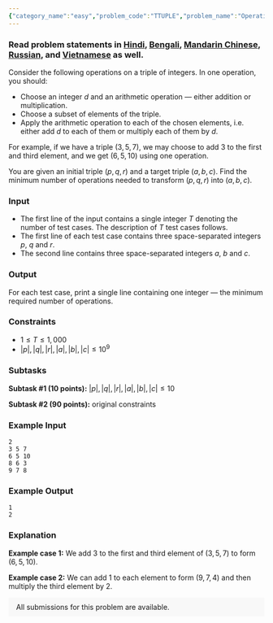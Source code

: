 ```yaml
---
{"category_name":"easy","problem_code":"TTUPLE","problem_name":"Operations on a Tuple","problemComponents":{"constraints":"","constraintsState":false,"subtasks":"","subtasksState":false,"inputFormat":"","inputFormatState":false,"outputFormat":"","outputFormatState":false,"sampleTestCases":{"0":{"id":1,"input":"2\r\n3 5 7\r\n6 5 10\r\n8 6 3\r\n9 7 8","output":"1\r\n2","explanation":"**Example case 1:** We add $3$ to the first and third element of $(3, 5, 7)$ to form $(6, 5, 10)$.\r\n\r\n**Example case 2:** We can add $1$ to each element to form $(9, 7, 4)$ and then multiply the third element by $2$.","isDeleted":false}}},"video_editorial_url":"","languages_supported":{"0":"CPP14","1":"C","2":"JAVA","3":"PYTH 3.6","4":"CPP17","5":"PYTH","6":"PYP3","7":"CS2","8":"ADA","9":"PYPY","10":"TEXT","11":"PAS fpc","12":"NODEJS","13":"RUBY","14":"PHP","15":"GO","16":"HASK","17":"TCL","18":"PERL","19":"SCALA","20":"LUA","21":"kotlin","22":"BASH","23":"JS","24":"LISP sbcl","25":"rust","26":"PAS gpc","27":"BF","28":"CLOJ","29":"R","30":"D","31":"CAML","32":"FORT","33":"ASM","34":"swift","35":"FS","36":"WSPC","37":"LISP clisp","38":"SQL","39":"SCM guile","40":"PERL6","41":"ERL","42":"CLPS","43":"ICK","44":"NICE","45":"PRLG","46":"ICON","47":"COB","48":"SCM chicken","49":"PIKE","50":"SCM qobi","51":"ST","52":"SQLQ","53":"NEM"},"max_timelimit":1,"source_sizelimit":50000,"problem_author":"smartnj","problem_tester":null,"date_added":"10-05-2020","tags":{"0":"ad","1":"easy","2":"implementation","3":"june20","4":"rajarshi_basu","5":"smartnj"},"problem_difficulty_level":"Easy-Medium","best_tag":"Ad Hoc","editorial_url":"https://discuss.codechef.com/problems/TTUPLE","time":{"view_start_date":1592213402,"submit_start_date":1592213402,"visible_start_date":1592213402,"end_date":1735669800},"is_direct_submittable":false,"problemDiscussURL":"https://discuss.codechef.com/search?q=TTUPLE","is_proctored":false,"visitedContests":{},"layout":"problem"}
---
```

### Read problem statements in [Hindi](https://www.codechef.com/download/translated/JUNE20/hindi/TTUPLE.pdf), [Bengali](https://www.codechef.com/download/translated/JUNE20/bengali/TTUPLE.pdf), [Mandarin Chinese](https://www.codechef.com/download/translated/JUNE20/mandarin/TTUPLE.pdf), [Russian](https://www.codechef.com/download/translated/JUNE20/russian/TTUPLE.pdf), and [Vietnamese](https://www.codechef.com/download/translated/JUNE20/vietnamese/TTUPLE.pdf) as well.

Consider the following operations on a triple of integers. In one operation, you should:
- Choose an integer $d$ and an arithmetic operation ― either addition or multiplication.
- Choose a subset of elements of the triple.
- Apply the arithmetic operation to each of the chosen elements, i.e. either add $d$ to each of them or multiply each of them by $d$.

For example, if we have a triple $(3, 5, 7)$, we may choose to add $3$ to the first and third element, and we get $(6, 5, 10)$ using one operation.

You are given an initial triple $(p, q, r)$ and a target triple $(a, b, c)$. Find the minimum number of operations needed to transform $(p, q, r)$ into $(a, b, c)$.

### Input
- The first line of the input contains a single integer $T$ denoting the number of test cases. The description of $T$ test cases follows.
- The first line of each test case contains three space-separated integers $p$, $q$ and $r$.
- The second line contains three space-separated integers $a$, $b$ and $c$.

### Output
For each test case, print a single line containing one integer ― the minimum required number of operations.

### Constraints
- $1 \le T \le 1,000$
- $|p|, |q|, |r|, |a|, |b|, |c| \le 10^9$

### Subtasks
**Subtask #1 (10 points):** $|p|, |q|, |r|, |a|, |b|, |c| \le 10$

**Subtask #2 (90 points):** original constraints

### Example Input
```
2
3 5 7
6 5 10
8 6 3
9 7 8
```

### Example Output
```
1
2
```

### Explanation
**Example case 1:** We add $3$ to the first and third element of $(3, 5, 7)$ to form $(6, 5, 10)$.

**Example case 2:** We can add $1$ to each element to form $(9, 7, 4)$ and then multiply the third element by $2$.

<aside style='background: #f8f8f8;padding: 10px 15px;'><div>All submissions for this problem are available.</div></aside>